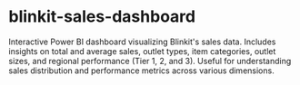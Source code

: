 # blinkit-sales-dashboard
Interactive Power BI dashboard visualizing Blinkit's sales data. Includes insights on total and average sales, outlet types, item categories, outlet sizes, and regional performance (Tier 1, 2, and 3). Useful for understanding sales distribution and performance metrics across various dimensions.
